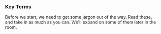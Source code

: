<h3>Key Terms</h3>

Before we start, we need to get some jargon out of the way.
Read these, and take in as much as you can. We'll expand on some of them later in the room.

